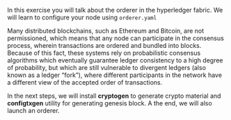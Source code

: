 In this exercise you will talk about the orderer in the hyperledger fabric. We will learn to configure your node using `orderer.yaml`


Many distributed blockchains, such as Ethereum and Bitcoin, are not permissioned, which means that any node can participate in the consensus process, wherein transactions are ordered and bundled into blocks. Because of this fact, these systems rely on probabilistic consensus algorithms which eventually guarantee ledger consistency to a high degree of probability, but which are still vulnerable to divergent ledgers (also known as a ledger “fork”), where different participants in the network have a different view of the accepted order of transactions.

In the next steps, we will install **cryptogen** to generate crypto material and **configtxgen** utility for generating genesis block. A the end, we will also launch an orderer.

